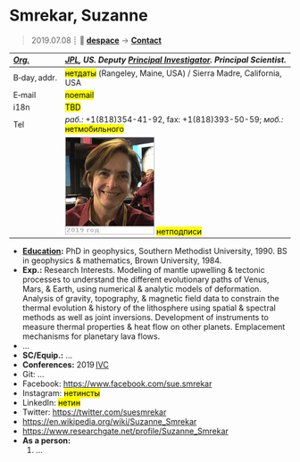 # Smrekar, Suzanne
> 2019.07.08 ┊ **🚀 [despace](index.md)** → **[Contact](contact.md)**

|*[Org.](contact.md)*|*[JPL](zz_jpl.md), US. Deputy [Principal Investigator](principal_investigator.md). Principal Scientist.*|
|:--|:--|
|B‑day, addr.| <mark>нетдаты</mark> (Rangeley, Maine, USA) / Sierra Madre, California, USA |
|E‑mail| <mark>noemail</mark> |
|i18n| <mark>TBD</mark> |
|Tel|*раб.:* +1(818)354-41-92, fax: +1(818)393-50-59; *моб.:* <mark>нетмобильного</mark> |
|| [![](f/contact/s/smrekar_001_photo_thumb.jpg)](f/contact/s/smrekar_001_photo.jpg) <mark>нетподписи</mark> |

   - **[Education](edu.md):** PhD in geophysics, Southern Methodist University, 1990. BS in geophysics & mathematics, Brown University, 1984.
   - **Exp.:** Research Interests. Modeling of mantle upwelling & tectonic processes to understand the different evolutionary paths of Venus, Mars, & Earth, using numerical & analytic models of deformation. Analysis of gravity, topography, & magnetic field data to constrain the thermal evolution & history of the lithosphere using spatial & spectral methods as well as joint inversions. Development of instruments to measure thermal properties & heat flow on other planets. Emplacement mechanisms for planetary lava flows.
   - …
   - **SC/Equip.:** …
   - **Conferences:** 2019 [IVC](ivc_2019.md)
   - Git: …
   - Facebook: <https://www.facebook.com/sue.smrekar>
   - Instagram: <mark>нетинсты</mark>
   - LinkedIn: <mark>нетин</mark>
   - Twitter: <https://twitter.com/suesmrekar>
   - <https://en.wikipedia.org/wiki/Suzanne_Smrekar>
   - <https://www.researchgate.net/profile/Suzanne_Smrekar>
   - **As a person:**
      1. …
